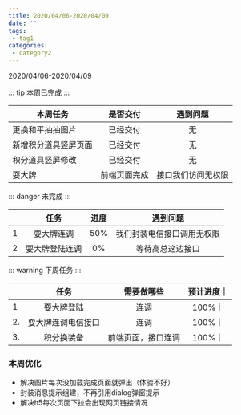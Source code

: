 ```yaml
---
title: 2020/04/06-2020/04/09
date: ''
tags:
 - tag1
categories: 
 - category2
---
```


2020/04/06-2020/04/09

::: tip
本周已完成
:::

| 本周任务              |  是否交付          |         遇到问题       |
| -------------        |:-------------:   | :-----:|
| 更换和平抽抽图片        | 已经交付          | 无      |
| 新增积分道具竖屏页面       |已经交付          |  无  |
| 积分道具竖屏修改             | 已经交付            |    无 |
| 耍大牌              | 前端页面完成           |   接口我们访问无权限 |

::: danger
未完成
:::


|               |  任务          |         进度       |  遇到问题|
| -------------        |:-------------:   | :-----:| :-----:|
| 1              |  耍大牌连调        |         50%       |我们封装电信接口调用无权限|
| 2              |  耍大牌登陆连调        |      0%          |等待高总这边接口|

::: warning
下周任务
:::

|               |  任务          |         需要做哪些      |     预计进度｜
| ------------- |:-------------: | :-----:|:-----:|
| 1             |  耍大牌登陆      |      连调       | 100%｜
| 2.            |  耍大牌连调电信接口 |       连调      | 100%｜
| 3.            |  积分换装备 |       前端页面，接口连调      | 100%｜
### 本周优化
- 解决图片每次没加载完成页面就弹出（体验不好）
- 封装消息提示组建，不再引用dialog弹窗提示
- 解决h5每次页面下拉会出现网页链接情况